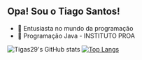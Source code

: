 ## Opa! Sou o Tiago Santos!
- 🔭 Entusiasta no mundo da programação
- 🌱 Programação Java - INSTITUTO PROA

![Tigas29's GitHub stats](https://github-readme-stats.vercel.app/api?username=Tigas29&theme=dark&show_icon=true)
[![Top Langs](https://github-readme-stats.vercel.app/api/top-langs/?username=Tigas29&theme=dark&show_icon=true)](https://github.com/anuraghazra/github-readme-stats)
##
<div>
<a href=https://www.instagram.com/_santostiagoo/ target="_blank"><img src="https://img.shields.io/badge/Instagram-E4405F?style=for-the-badge&logo=instagram&logoColor=white" target="_blank>
  </div

